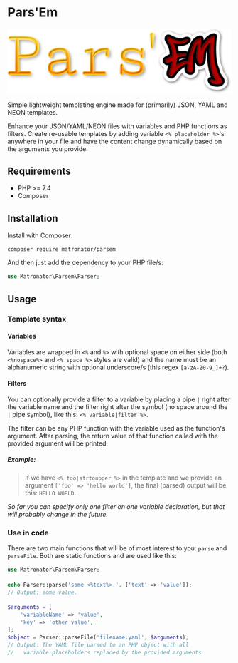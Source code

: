 # Pars'Em

![Pars'Em logo](.github/parsem-logo.png)

Simple lightweight templating engine made for (primarily) JSON, YAML and NEON templates.

Enhance your JSON/YAML/NEON files with variables and PHP functions as filters. Create re-usable templates by adding variable `<% placeholder %>`'s anywhere in your file and have the content change dynamically based on the arguments you provide.

## Requirements

- PHP >= 7.4
- Composer

## Installation

Install with Composer:

```
composer require matronator/parsem
```

And then just add the dependency to your PHP file/s:

```php
use Matronator\Parsem\Parser;
```

## Usage

### Template syntax

#### Variables

Variables are wrapped in `<%` and `%>` with optional space on either side (both `<%nospace%>` and `<% space %>` styles are valid) and the name must be an alphanumeric string with optional underscore/s (this regex `[a-zA-Z0-9_]+?`).

#### Filters

You can optionally provide a filter to a variable by placing a pipe `|` right after the variable name and the filter right after the symbol (no space around the `|` pipe symbol), like this: `<% variable|filter %>`.

The filter can be any PHP function with the variable used as the function's argument. After parsing, the return value of that function called with the provided argument will be printed.

##### Example:

> If we have `<% foo|strtoupper %>` in the template and we provide an argument `['foo' => 'hello world']`, the final (parsed) output will be this: `HELLO WORLD`.

*So far you can specify only one filter on one variable declaration, but that will probably change in the future.*

### Use in code

There are two main functions that will be of most interest to you: `parse` and `parseFile`. Both are static functions and are used like this:

```php
use Matronator\Parsem\Parser;

echo Parser::parse('some <%text%>.', ['text' => 'value']);
// Output: some value.

$arguments = [
    'variableName' => 'value',
    'key' => 'other value',
];
$object = Parser::parseFile('filename.yaml', $arguments);
// Output: The YAML file parsed to an PHP object with all
//   variable placeholders replaced by the provided arguments.
```
